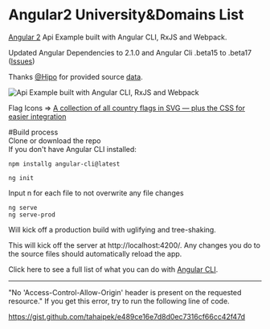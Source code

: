 # Angular2 University&Domains List		
[Angular 2](https://github.com/angular/angular) Api Example built with Angular CLI, RxJS and Webpack.		

Updated Angular Dependencies to 2.1.0 and Angular Cli .beta15 to .beta17 ([Issues](https://github.com/tahaipek/angular2-university-domains-list/issues/1))

		
Thanks [@Hipo](https://github.com/Hipo) for provided source [data](https://github.com/Hipo/university-domains-list).		
		
		
![Api Example built with Angular CLI, RxJS and Webpack](https://github.com/tahaipek/angular2-university-domains-list/blob/master/Ng2.png?raw=true) 		
		
		
Flag Icons => [A collection of all country flags in SVG — plus the CSS for easier integration](http://flag-icon-css.lip.is/)		
		
#Build process		
Clone or download the repo		
If you don't have Angular CLI installed: 		
		
    npm installg angular-cli@latest		
		
    ng init		
		
Input n for each file to not overwrite any file changes		
		
    ng serve		
    ng serve-prod 		
		
Will kick off a production build with uglifying and tree-shaking.		
		
This will kick off the server at http://localhost:4200/. Any changes you do to the source files should automatically reload the app.		
		
Click here to see a full list of what you can do with [Angular CLI](https://cli.angular.io/).		
		
		
		
----------		
		
		
"No 'Access-Control-Allow-Origin' header is present on the requested resource." If you get this error, try to run the following line of code.		
		
https://gist.github.com/tahaipek/e489ce16e7d8d0ec7316cf66cc42f47d
